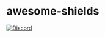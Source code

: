 # awesome-shields

[![Discord](https://img.shields.io/discord/596817243317207105?label=discord&logo=discord&logoColor=ffffff&labelColor=7289DA&color=2c2f33)](https://discord.gg/4ZkBvR)
